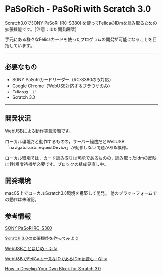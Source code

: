 # PaSoRich - PaSoRi with Scratch 3.0
Scratch3.0でSONY PaSoRi (RC-S380) を使ってFelicaのIDmを読み取るための拡張機能です。［注意：まだ開発段階］

手元にある様々なFelicaカードを使ったプログラムの開発が可能になることを目指しています。

---

## 必要なもの
- SONY PaSoRiカードリーダー（RC-S380のみ対応）
- Google Chrome（WebUSB対応するブラウザのみ）
- Felicaカード
- Scratch 3.0

---

## 開発状況
WebUSBによる動作実験段階です。

ローカル環境だと動作するものの，サーバー経由だとWebUSB「navigator.usb.requestDevice」が動作しない問題がある模様。

ローカル環境では，カード読み取りは可能であるものの，読み取ったIdmの反映に1秒程度待機が必要です。ブロックの構成見直し中。

## 開発環境
macOS上でローカルScratch3.0環境を構築して開発。
他のプラットフォームでの動作は未確認。

## 参考情報

[SONY PaSoRi RC-S380](https://www.sony.co.jp/Products/felica/consumer/products/RC-S380.html)

[Scratch 3.0の拡張機能を作ってみよう](https://ja.scratch-wiki.info/wiki/Scratch_3.0の拡張機能を作ってみよう)

[WebUSBことはじめ - Qiita](https://qiita.com/Aruneko/items/aebb75feca5bed12fe32)

[WebUSBでFeliCaの一意なIDであるIDmを読む - Qiita](https://qiita.com/saturday06/items/333fcdf5b3b8030c9b05)

[How to Develop Your Own Block for Scratch 3.0](https://medium.com/@hiroyuki.osaki/how-to-develop-your-own-block-for-scratch-3-0-1b5892026421)


